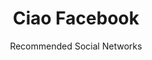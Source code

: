 ---
slug: facebook
title: Ciao Facebook
subtitle: Recommended Social Networks
order: [friendica, mastodon]
---